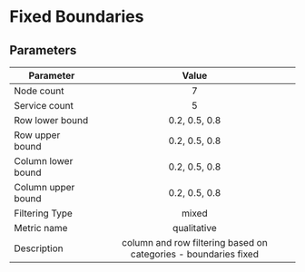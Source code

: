 # Fixed Boundaries

## Parameters

| Parameter | Value |
| --------- | :---: |
| Node count | 7 |
| Service count | 5 |
| Row lower bound | 0.2, 0.5, 0.8 |
| Row upper bound | 0.2, 0.5, 0.8 |
| Column lower bound | 0.2, 0.5, 0.8 |
| Column upper bound | 0.2, 0.5, 0.8 |
| Filtering Type | mixed |
| Metric name | qualitative |
| Description | column and row filtering based on categories - boundaries fixed |

